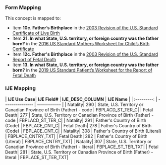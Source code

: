 ### Form Mapping
This concept is mapped to:
 * Item **10c. Father’s Birthplace** in the [2003 Revision of the U.S. Standard Certificate of Live Birth](https://www.cdc.gov/nchs/data/dvs/birth11-03final-ACC.pdf)
 * Item **21. In what State, U.S. territory, or foreign country was the father born?** in the [2016 US Standard Mothers Worksheet for Child’s Birth Certificate](https://www.cdc.gov/nchs/data/dvs/moms-worksheet-2016-508.pdf)
 * Item **12c. Father's Birthplace** in the [2003 Revision of the U.S. Standard Report of Fetal Death](https://www.cdc.gov/nchs/data/dvs/FDEATH11-03finalACC.pdf)
 * Item **13. In what State, U.S. territory, or foreign country was the father born?** in the [2019 US Standard Patient’s Worksheet for the Report of Fetal Death](https://www.cdc.gov/nchs/data/dvs/fetal-death-mother-worksheet-english-2019-508.pdf)

### IJE Mapping
| **IJE Use Case**| **IJE Field#** |  **IJE_DESC_COLUMN**   |  **IJE Name**  |
| :---------: | --------------- | ------------ |
| Natality| 290 | State, U.S. Territory or Canadian Province of Birth (Father) - code | FBPLACD_ST_TER_C|
| Fetal Death| 277 | State, U.S. Territory or Canadian Province of Birth (Father) - code | FBPLACD_ST_TER_C|
| Natality| 291 | Father's Country of Birth (Code) | FBPLACE_CNT_C|
| Fetal Death| 278 | Father's Country of Birth (Code) | FBPLACE_CNT_C|
| Natality| 308 | Father's Country of Birth (Literal) | FBPLACE_CNTRY_TXT|
| Fetal Death| 282 | Father's Country of Birth (Literal) | FBPLACE_CNTRY_TXT|
| Natality| 307 | State, U.S. Territory or Canadian Province of Birth (Father) - literal | FBPLACE_ST_TER_TXT|
| Fetal Death| 281 | State, U.S. Territory or Canadian Province of Birth (Father) - literal | FBPLACE_ST_TER_TXT|
